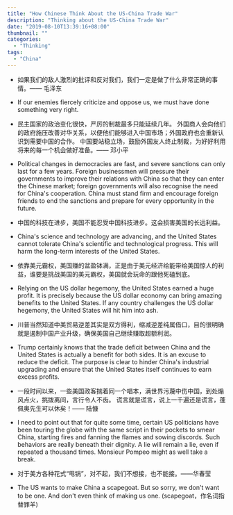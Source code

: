 ```yaml
---
title: "How Chinese Think About the US-China Trade War"
description: "Thinking about the US-China Trade War"
date: "2019-08-10T13:39:16+08:00"
thumbnail: ""
categories:
  - "Thinking"
tags:
  - "China"
---
```


- 如果我们的敌人激烈的批评和反对我们，我们一定是做了什么非常正确的事情。—— 毛泽东
- If our enemies fiercely criticize and oppose us, we must have done something very right.


- 民主国家的政治变化很快，严厉的制裁最多只能延续几年。
外国商人会向他们的政府施压改善对华关系，以便他们能够进入中国市场；外国政府也会重新认识到需要中国的合作。
中国要站稳立场，鼓励外国友人终止制裁，为好好利用将来的每一个机会做好准备。—— 邓小平
- Political changes in democracies are fast, and severe sanctions can only last for a few years. 
Foreign businessmen will pressure their governments to improve their relations with China so that they can enter the Chinese market; foreign governments will also recognise the need for China's cooperation. 
China must stand firm and encourage foreign friends to end the sanctions and prepare for every opportunity in the future.


- 中国的科技在进步，美国不能忍受中国科技进步。这会损害美国的长远利益。
- China's science and technology are advancing, and the United States cannot tolerate China's scientific and technological progress. This will harm the long-term interests of the United States.


- 依靠美元霸权，美国赚的盆盈钵满，正是由于美元经济给能带给美国惊人的利益，谁要是挑战美国的美元霸权，美国就会玩命的跟他死磕到底。
- Relying on the US dollar hegemony, the United States earned a huge profit. It is precisely because the US dollar economy can bring amazing benefits to the United States. If any country challenges the US dollar hegemony, the United States will hit him into ash.


- 川普当然知道中美贸易逆差其实是双方得利，缩减逆差纯属借口，目的很明确就是遏制中国产业升级，确保美国自己继续赚取超额利润。<br>
- Trump certainly knows that the trade deficit between China and the United States is actually a benefit for both sides. It is an excuse to reduce the deficit. The purpose is clear to hinder China's industrial upgrading and ensure that the United States itself continues to earn excess profits.


- 一段时间以来，一些美国政客揣着同一个唱本，满世界污蔑中伤中国，到处煽风点火，挑拨离间，言行令人不齿。
谎言就是谎言，说上一千遍还是谎言，蓬佩奥先生可以休矣！—— 陆慷<br>
- I need to point out that for quite some time, certain US politicians have been touring the globe with the same script in their pockets to smear China, starting fires and fanning the flames and sowing discords. Such behaviors are really beneath their dignity. 
A lie will remain a lie, even if repeated a thousand times. Monsieur Pompeo might as well take a break.


- 对于美方各种花式“甩锅”，对不起，我们不想接，也不能接。——华春莹
- The US wants to make China a scapegoat. But so sorry, we don't want to be one. And don't even think of making us one.
(scapegoat，作名词指替罪羊)
